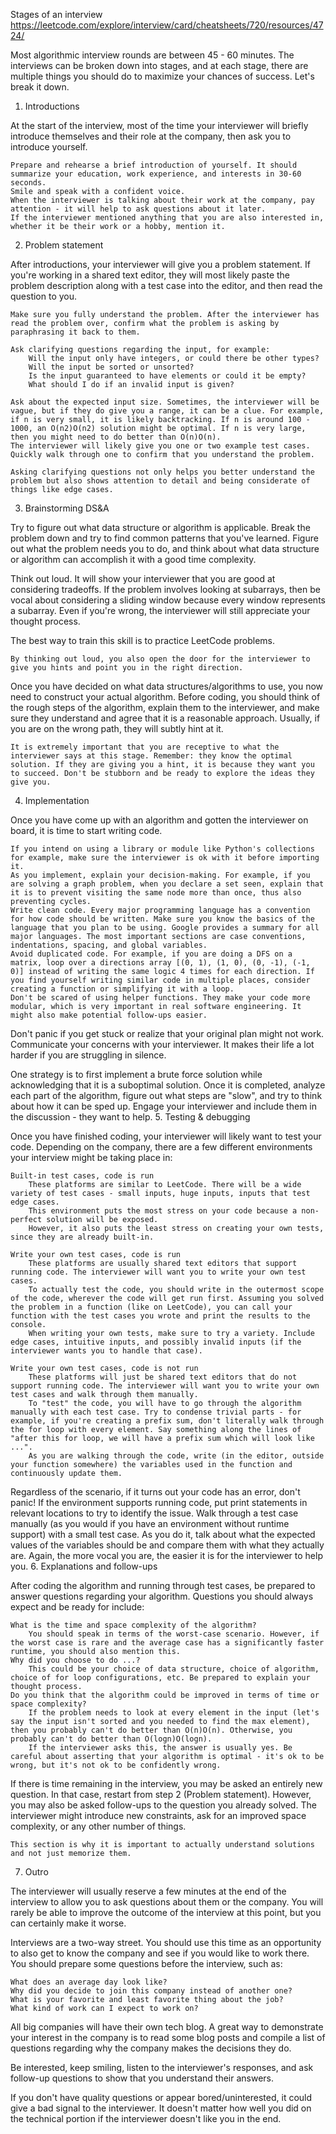 Stages of an interview
https://leetcode.com/explore/interview/card/cheatsheets/720/resources/4724/

Most algorithmic interview rounds are between 45 - 60 minutes. The interviews can be broken down into stages, and at each stage, there are multiple things you should do to maximize your chances of success. Let's break it down.
1. Introductions

At the start of the interview, most of the time your interviewer will briefly introduce themselves and their role at the company, then ask you to introduce yourself.

    Prepare and rehearse a brief introduction of yourself. It should summarize your education, work experience, and interests in 30-60 seconds.
    Smile and speak with a confident voice.
    When the interviewer is talking about their work at the company, pay attention - it will help to ask questions about it later.
    If the interviewer mentioned anything that you are also interested in, whether it be their work or a hobby, mention it.

2. Problem statement

After introductions, your interviewer will give you a problem statement. If you're working in a shared text editor, they will most likely paste the problem description along with a test case into the editor, and then read the question to you.

    Make sure you fully understand the problem. After the interviewer has read the problem over, confirm what the problem is asking by paraphrasing it back to them.

    Ask clarifying questions regarding the input, for example:
        Will the input only have integers, or could there be other types?
        Will the input be sorted or unsorted?
        Is the input guaranteed to have elements or could it be empty?
        What should I do if an invalid input is given?

    Ask about the expected input size. Sometimes, the interviewer will be vague, but if they do give you a range, it can be a clue. For example, if n is very small, it is likely backtracking. If n is around 100 - 1000, an O(n2)O(n2) solution might be optimal. If n is very large, then you might need to do better than O(n)O(n).
    The interviewer will likely give you one or two example test cases. Quickly walk through one to confirm that you understand the problem.

    Asking clarifying questions not only helps you better understand the problem but also shows attention to detail and being considerate of things like edge cases.

3. Brainstorming DS&A

Try to figure out what data structure or algorithm is applicable. Break the problem down and try to find common patterns that you've learned. Figure out what the problem needs you to do, and think about what data structure or algorithm can accomplish it with a good time complexity.

Think out loud. It will show your interviewer that you are good at considering tradeoffs. If the problem involves looking at subarrays, then be vocal about considering a sliding window because every window represents a subarray. Even if you're wrong, the interviewer will still appreciate your thought process.

The best way to train this skill is to practice LeetCode problems.

    By thinking out loud, you also open the door for the interviewer to give you hints and point you in the right direction.

Once you have decided on what data structures/algorithms to use, you now need to construct your actual algorithm. Before coding, you should think of the rough steps of the algorithm, explain them to the interviewer, and make sure they understand and agree that it is a reasonable approach. Usually, if you are on the wrong path, they will subtly hint at it.

    It is extremely important that you are receptive to what the interviewer says at this stage. Remember: they know the optimal solution. If they are giving you a hint, it is because they want you to succeed. Don't be stubborn and be ready to explore the ideas they give you.

4. Implementation

Once you have come up with an algorithm and gotten the interviewer on board, it is time to start writing code.

    If you intend on using a library or module like Python's collections for example, make sure the interviewer is ok with it before importing it.
    As you implement, explain your decision-making. For example, if you are solving a graph problem, when you declare a set seen, explain that it is to prevent visiting the same node more than once, thus also preventing cycles.
    Write clean code. Every major programming language has a convention for how code should be written. Make sure you know the basics of the language that you plan to be using. Google provides a summary for all major languages. The most important sections are case conventions, indentations, spacing, and global variables.
    Avoid duplicated code. For example, if you are doing a DFS on a matrix, loop over a directions array [(0, 1), (1, 0), (0, -1), (-1, 0)] instead of writing the same logic 4 times for each direction. If you find yourself writing similar code in multiple places, consider creating a function or simplifying it with a loop.
    Don't be scared of using helper functions. They make your code more modular, which is very important in real software engineering. It might also make potential follow-ups easier.

Don't panic if you get stuck or realize that your original plan might not work. Communicate your concerns with your interviewer. It makes their life a lot harder if you are struggling in silence.

One strategy is to first implement a brute force solution while acknowledging that it is a suboptimal solution. Once it is completed, analyze each part of the algorithm, figure out what steps are "slow", and try to think about how it can be sped up. Engage your interviewer and include them in the discussion - they want to help.
5. Testing & debugging

Once you have finished coding, your interviewer will likely want to test your code. Depending on the company, there are a few different environments your interview might be taking place in:

    Built-in test cases, code is run
        These platforms are similar to LeetCode. There will be a wide variety of test cases - small inputs, huge inputs, inputs that test edge cases.
        This environment puts the most stress on your code because a non-perfect solution will be exposed.
        However, it also puts the least stress on creating your own tests, since they are already built-in.

    Write your own test cases, code is run
        These platforms are usually shared text editors that support running code. The interviewer will want you to write your own test cases.
        To actually test the code, you should write in the outermost scope of the code, wherever the code will get run first. Assuming you solved the problem in a function (like on LeetCode), you can call your function with the test cases you wrote and print the results to the console.
        When writing your own tests, make sure to try a variety. Include edge cases, intuitive inputs, and possibly invalid inputs (if the interviewer wants you to handle that case).

    Write your own test cases, code is not run
        These platforms will just be shared text editors that do not support running code. The interviewer will want you to write your own test cases and walk through them manually.
        To "test" the code, you will have to go through the algorithm manually with each test case. Try to condense trivial parts - for example, if you're creating a prefix sum, don't literally walk through the for loop with every element. Say something along the lines of "after this for loop, we will have a prefix sum which will look like ...".
        As you are walking through the code, write (in the editor, outside your function somewhere) the variables used in the function and continuously update them.

Regardless of the scenario, if it turns out your code has an error, don't panic! If the environment supports running code, put print statements in relevant locations to try to identify the issue. Walk through a test case manually (as you would if you have an environment without runtime support) with a small test case. As you do it, talk about what the expected values of the variables should be and compare them with what they actually are. Again, the more vocal you are, the easier it is for the interviewer to help you.
6. Explanations and follow-ups

After coding the algorithm and running through test cases, be prepared to answer questions regarding your algorithm. Questions you should always expect and be ready for include:

    What is the time and space complexity of the algorithm?
        You should speak in terms of the worst-case scenario. However, if the worst case is rare and the average case has a significantly faster runtime, you should also mention this.
    Why did you choose to do ...?
        This could be your choice of data structure, choice of algorithm, choice of for loop configurations, etc. Be prepared to explain your thought process.
    Do you think that the algorithm could be improved in terms of time or space complexity?
        If the problem needs to look at every element in the input (let's say the input isn't sorted and you needed to find the max element), then you probably can't do better than O(n)O(n). Otherwise, you probably can't do better than O(log⁡n)O(logn).
        If the interviewer asks this, the answer is usually yes. Be careful about asserting that your algorithm is optimal - it's ok to be wrong, but it's not ok to be confidently wrong.

If there is time remaining in the interview, you may be asked an entirely new question. In that case, restart from step 2 (Problem statement). However, you may also be asked follow-ups to the question you already solved. The interviewer might introduce new constraints, ask for an improved space complexity, or any other number of things.

    This section is why it is important to actually understand solutions and not just memorize them.

7. Outro

The interviewer will usually reserve a few minutes at the end of the interview to allow you to ask questions about them or the company. You will rarely be able to improve the outcome of the interview at this point, but you can certainly make it worse.

Interviews are a two-way street. You should use this time as an opportunity to also get to know the company and see if you would like to work there. You should prepare some questions before the interview, such as:

    What does an average day look like?
    Why did you decide to join this company instead of another one?
    What is your favorite and least favorite thing about the job?
    What kind of work can I expect to work on?

All big companies will have their own tech blog. A great way to demonstrate your interest in the company is to read some blog posts and compile a list of questions regarding why the company makes the decisions they do.

Be interested, keep smiling, listen to the interviewer's responses, and ask follow-up questions to show that you understand their answers.

If you don't have quality questions or appear bored/uninterested, it could give a bad signal to the interviewer. It doesn't matter how well you did on the technical portion if the interviewer doesn't like you in the end.